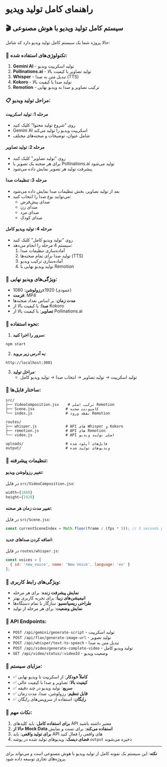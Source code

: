 # راهنمای کامل تولید ویدیو

## 🎬 سیستم کامل تولید ویدیو با هوش مصنوعی

حالا پروژه شما یک سیستم کامل تولید ویدیو دارد که شامل:

### 🔧 تکنولوژی‌های استفاده شده:

1. **Gemini AI** - تولید اسکریپت ویدیو
2. **Pollinations.ai** - تولید تصاویر با کیفیت بالا
3. **Whisper** - تبدیل متن به صدا (TTS)
4. **Kokoro** - تولید صدا با کیفیت بالا
5. **Remotion** - ترکیب تصاویر و صدا به ویدیو نهایی

### 📋 مراحل تولید ویدیو:

#### مرحله 1: تولید اسکریپت
- روی "شروع تولید محتوا" کلیک کنید
- Gemini AI اسکریپت ویدیو را تولید می‌کند
- شامل عنوان، توضیحات و صحنه‌های مختلف

#### مرحله 2: تولید تصاویر
- روی "تولید تصاویر" کلیک کنید
- برای هر صحنه یک تصویر با Pollinations.ai تولید می‌شود
- پیشرفت تولید هر تصویر نمایش داده می‌شود

#### مرحله 3: تنظیمات صدا
- بعد از تولید تصاویر، بخش تنظیمات صدا نمایش داده می‌شود
- می‌توانید نوع صدا را انتخاب کنید:
  - صدای پیش‌فرض
  - صدای زن
  - صدای مرد
  - صدای کودک

#### مرحله 4: تولید ویدیو کامل
- روی "تولید ویدیو کامل" کلیک کنید
- سیستم 4 مرحله را انجام می‌دهد:
  1. آماده‌سازی تنظیمات صدا
  2. تولید صدا برای تمام صحنه‌ها (TTS)
  3. آماده‌سازی ترکیب ویدیو
  4. تولید ویدیو نهایی با Remotion

### 🎯 ویژگی‌های ویدیو نهایی:

- **رزولوشن**: 1080x1920 (عمودی)
- **فرمت**: MP4
- **مدت زمان**: بر اساس تعداد صحنه‌ها
- **صدا**: با کیفیت بالا از Kokoro
- **تصاویر**: با کیفیت بالا از Pollinations.ai

### 🚀 نحوه استفاده:

1. **سرور را اجرا کنید**:
```bash
npm start
```

2. **به آدرس زیر بروید**:
```
http://localhost:3001
```

3. **مراحل تولید**:
   - تولید اسکریپت → تولید تصاویر → انتخاب صدا → تولید ویدیو کامل

### 📁 ساختار فایل‌ها:

```
src/
├── VideoComposition.jsx    # ترکیب اصلی Remotion
├── Scene.jsx              # کامپوننت صحنه
└── index.js               # نقطه ورود Remotion

routes/
├── whisper.js             # API های Whisper و Kokoro
├── remotion.js            # API های Remotion
└── video.js               # API اصلی تولید ویدیو

uploads/                   # فایل‌های آپلود شده
output/                    # ویدیوهای تولید شده
```

### 🔧 تنظیمات پیشرفته:

#### تغییر رزولوشن ویدیو:
در فایل `src/VideoComposition.jsx`:
```jsx
width={1080}
height={1920}
```

#### تغییر مدت زمان هر صحنه:
در فایل `src/Scene.jsx`:
```javascript
const currentSceneIndex = Math.floor(frame / (fps * 5)); // 5 seconds per scene
```

#### اضافه کردن صداهای جدید:
در فایل `routes/whisper.js`:
```javascript
const voices = [
  { id: 'new_voice', name: 'New Voice', language: 'en' }
];
```

### 🎨 ویژگی‌های رابط کاربری:

- **نمایش پیشرفت زنده**: برای هر مرحله
- **انیمیشن‌های زیبا**: برای تجربه کاربری بهتر
- **طراحی ریسپانسیو**: سازگار با تمام دستگاه‌ها
- **نمایش وضعیت**: برای هر مرحله از تولید

### 🔄 API Endpoints:

- `POST /api/gemini/generate-script` - تولید اسکریپت
- `POST /api/flax/generate-image-url` - تولید تصویر
- `POST /api/whisper/text-to-speech` - تبدیل متن به صدا
- `POST /api/video/generate-complete-video` - تولید ویدیو کامل
- `GET /api/video/status/:videoId` - وضعیت ویدیو

### 🎯 مزایای سیستم:

- ✅ **کاملاً خودکار**: از اسکریپت تا ویدیو نهایی
- ✅ **کیفیت بالا**: تصاویر و صدا با کیفیت عالی
- ✅ **سریع**: تولید ویدیو در چند دقیقه
- ✅ **قابل تنظیم**: رزولوشن، صدا، مدت زمان
- ✅ **رایگان**: استفاده از سرویس‌های رایگان

### 🚨 نکات مهم:

1. **برای استفاده کامل**: باید کلیدهای API معتبر داشته باشید
2. **حالا از Mock Data استفاده می‌کند**: برای تست و نمایش
3. **برای تولید واقعی**: باید API های واقعی را فعال کنید
4. **فضای دیسک**: ویدیوهای تولید شده در پوشه `output` ذخیره می‌شوند

---

**نکته**: این سیستم یک نمونه کامل از تولید ویدیو با هوش مصنوعی است و می‌تواند برای پروژه‌های تجاری توسعه داده شود.


